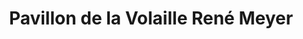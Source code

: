 ---
title: "Pavillon de la Volaille René Meyer"
url: /wingersheim-les-quatre-bans/pavillon-de-la-volaille-rene-meyer/
shop: commodité
---
